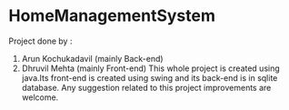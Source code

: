 # HomeManagementSystem
Project done by :  
1. Arun Kochukadavil (mainly Back-end)
2. Dhruvil Mehta (mainly Front-end) 
This whole project is created using java.Its front-end is created using swing and its back-end is in sqlite database. Any suggestion related to this project improvements are welcome.
